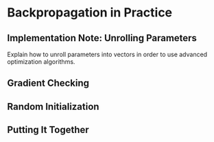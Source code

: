 # Backpropagation in Practice
## Implementation Note: Unrolling Parameters
Explain how to unroll parameters into vectors in order to use advanced optimization algorithms.


## Gradient Checking

## Random Initialization

## Putting It Together
